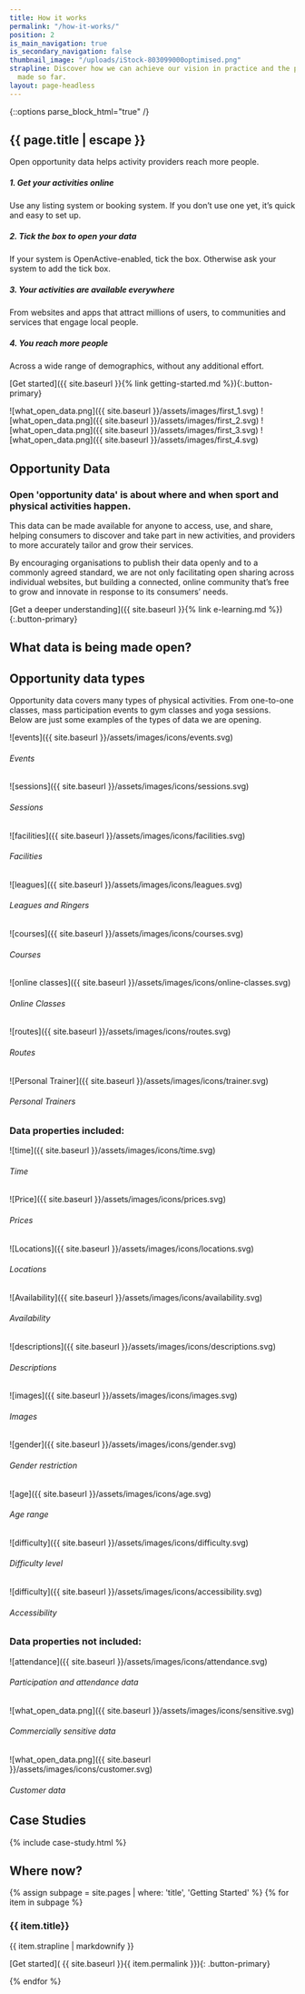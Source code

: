 ```yaml
---
title: How it works
permalink: "/how-it-works/"
position: 2
is_main_navigation: true
is_secondary_navigation: false
thumbnail_image: "/uploads/iStock-803099000optimised.png"
strapline: Discover how we can achieve our vision in practice and the progress we’ve
  made so far.
layout: page-headless
---
```


{::options parse_block_html="true" /}

<!--  ---------------->
<!-- HERO BLOCK -->
<!--  ---------------->

<article class="how-work-hero">
<div class="inner">

# {{ page.title | escape }}

Open opportunity data helps activity providers reach more people.

##### 1. Get your activities online

Use any listing system or booking system. If you don’t use one yet, it’s quick and easy to set up.

##### 2. Tick the box to open your data

If your system is OpenActive-enabled, tick the box. Otherwise ask your system to add the tick box.

##### 3. Your activities are available everywhere

From websites and apps that attract millions of users, to communities and services that engage local people.

##### 4. You reach more people

Across a wide range of demographics, without any additional effort.

\[Get started\]({{ site.baseurl }}{% link getting-started.md %}){:.button-primary}

</div>
<div class="inner">

<div class="diagram">

<!-- !\[what_open_data.png\]({{ site.baseurl }}/assets/images/icons/eco-1.svg) -->
<!-- !\[what_open_data.png\]({{ site.baseurl }}/assets/images/icons/eco-2.svg) -->
<!-- !\[what_open_data.png\]({{ site.baseurl }}/assets/images/icons/eco-3.svg) -->
<!-- !\[what_open_data.png\]({{ site.baseurl }}/assets/images/icons/eco-4.svg) -->

!\[what_open_data.png\]({{ site.baseurl }}/assets/images/first_1.svg)
!\[what_open_data.png\]({{ site.baseurl }}/assets/images/first_2.svg)
!\[what_open_data.png\]({{ site.baseurl }}/assets/images/first_3.svg)
!\[what_open_data.png\]({{ site.baseurl }}/assets/images/first_4.svg)

</div>
<!-- <div class="diagram-caption"> -->

<!-- ###### Your Activities -->

<!-- ###### Your Booking System -->

<!-- ###### Many Apps & Services -->

<!-- ###### Many More People -->

<!-- </div> -->

</div>

</article>

<article class="title-row invert">
<h2 class="sub-heading-two">Opportunity Data</h2>
<div class="one">

### Open 'opportunity data' is about where and when sport and physical activities happen.

This data can be made available for anyone to access, use, and share, helping consumers to discover and take part in new activities, and providers to more accurately tailor and grow their services.

By encouraging organisations to publish their data openly and to a commonly agreed standard, we are not only facilitating open sharing across individual websites, but building a connected, online community that’s free to grow and innovate in response to its consumers’ needs.

\[Get a deeper understanding\]({{ site.baseurl }}{% link e-learning.md %}){:.button-primary}

</div>

</article>

<!--  ---------------->
<!-- WHAT IS OPPORTUNITY DATA -->
<!--  ---------------->
<article class="what-data title-row">
<h2 class="sub-heading-two">What data is being made open?</h2>
<div class="one types">

<div class="title">

## Opportunity data types

Opportunity data covers many types of physical activities. From one-to-one classes, mass participation events to gym classes and yoga sessions. Below are just some examples of the types of data we are opening.

</div>

<div class="types-inner">
<div>

!\[events\]({{ site.baseurl }}/assets/images/icons/events.svg)

###### Events

</div>
<div>

!\[sessions\]({{ site.baseurl }}/assets/images/icons/sessions.svg)

###### Sessions

</div>
<div>

!\[facilities\]({{ site.baseurl }}/assets/images/icons/facilities.svg)

###### Facilities

</div>
<div>

!\[leagues\]({{ site.baseurl }}/assets/images/icons/leagues.svg)

###### Leagues and Ringers

</div>
<div>

!\[courses\]({{ site.baseurl }}/assets/images/icons/courses.svg)

###### Courses

</div>
<div>

!\[online classes\]({{ site.baseurl }}/assets/images/icons/online-classes.svg)

###### Online Classes

</div>
<div>

!\[routes\]({{ site.baseurl }}/assets/images/icons/routes.svg)

###### Routes

</div>
<div>

!\[Personal Trainer\]({{ site.baseurl }}/assets/images/icons/trainer.svg)

###### Personal Trainers

</div>
</div>

</div>

<div class="one properties">

<div class="title">

### Data properties included:

</div>

<div class="properties-inner">
<div>

!\[time\]({{ site.baseurl }}/assets/images/icons/time.svg)

###### Time

</div>
<div>

!\[Price\]({{ site.baseurl }}/assets/images/icons/prices.svg)

###### Prices

</div>
<div>

!\[Locations\]({{ site.baseurl }}/assets/images/icons/locations.svg)

###### Locations

</div>
<div>

!\[Availability\]({{ site.baseurl }}/assets/images/icons/availability.svg)

###### Availability

</div>
<div>

!\[descriptions\]({{ site.baseurl }}/assets/images/icons/descriptions.svg)

###### Descriptions

</div>
<div>

!\[images\]({{ site.baseurl }}/assets/images/icons/images.svg)

###### Images

</div>
<div>

!\[gender\]({{ site.baseurl }}/assets/images/icons/gender.svg)

###### Gender restriction

</div>
<div>

!\[age\]({{ site.baseurl }}/assets/images/icons/age.svg)

###### Age range

</div>
<div>

!\[difficulty\]({{ site.baseurl }}/assets/images/icons/difficulty.svg)

###### Difficulty level

</div>
<div>

!\[difficulty\]({{ site.baseurl }}/assets/images/icons/accessibility.svg)

###### Accessibility

</div>
</div>

</div>

<div class="one not-included">

<div class="title">

### Data properties not included:

</div>

<div class="not-included-inner">
<div>

!\[attendance\]({{ site.baseurl }}/assets/images/icons/attendance.svg)

###### Participation and attendance data

</div>
<div>

!\[what_open_data.png\]({{ site.baseurl }}/assets/images/icons/sensitive.svg)

###### Commercially sensitive data

</div>
<div>

!\[what_open_data.png\]({{ site.baseurl }}/assets/images/icons/customer.svg)

###### Customer data

</div>

</div>
</div>
</article>

<!--  ---------------->
<!-- WHAT ARE THE BENEFITS -->
<!--  ---------------->
<!-- <article class="title-row"> -->
<!-- <h2 class="sub-heading-two">What are the benefits?</h2> -->
<!-- <div class="one subgrid"> -->
<!-- <div class="three "> -->

<!-- #### Sport and physical activity providers -->

<!-- \* With open data publishing, your services and events can be shared everywhere, from high-traffic apps to community-driven pages. -->
<!-- \* Improve data skills and understanding within your organisation and harness technology to benefit your business. -->
<!-- \* Drive innovation, and collaborate with OpenActive to revolutionise the sector. -->

<!-- </div> -->
<!-- <div class="three"> -->

<!-- #### Data users and developers -->

<!-- \* Harness open and accessible data from across the sport and physical sector. -->
<!-- \* Use data to help develop new products and enhance existing services to get people more active. -->
<!-- \* Be at the cutting edge of shaping consistent data standards and growing engagement with data publishers. -->

<!-- </div> -->

<!-- <div class="three"> -->

<!-- #### Influential organisations -->

<!-- \* Build engagement in sport and physical activities by improving the reach and visibility of services nationwide. -->
<!-- \* Support new OpenActive members by showing them how publishing open data can help them improve and grow their activities. -->
<!-- \* Improve data skills and understanding within your organisation and harness technology to benefit your business. -->
<!-- \* Provide members with the opportunity to join our community and shape the initiative. -->

<!-- </div> -->
<!-- </div> -->
<!-- </article> -->

<!--  ---------------->
<!-- CASE STUDIES BLOCK -->
<!--  ---------------->
<article class="what-data title-row">
<h2 class="sub-heading-two">Case Studies</h2>

{% include case-study.html %}
</article>

<!--  ---------------->
<!-- GETTING STARTED TO ACTION -->
<!--  ---------------->
<article class="call_to_action--full-width">
<h2 class="sub-heading-two">Where now?</h2>
<div class="one">

{% assign subpage = site.pages | where: 'title', 'Getting Started' %}
{% for item in subpage %}

### {{ item.title}}

{{ item.strapline | markdownify }}

\[Get started\]( {{ site.baseurl }}{{ item.permalink }}){: .button-primary}

</div>
<figure>
<div class="mask"></div>
<div class="image" style="background: url({{ site.baseurl }}{{ item.thumbnail_image }})center center / cover no-repeat;"></div>
</figure>
{% endfor %}
</article>